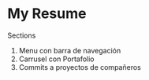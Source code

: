 # My Resume

Sections

1. Menu con barra de navegación
2. Carrusel con Portafolio
3. Commits a proyectos de compañeros